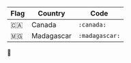 
|  Flag        | Country    | Code        |
|--------------|------------|-------------|
| :canada:     | Canada     | `:canada:`  |
| :madagascar: | Madagascar | `:madagascar:` | 

:blue_book:
